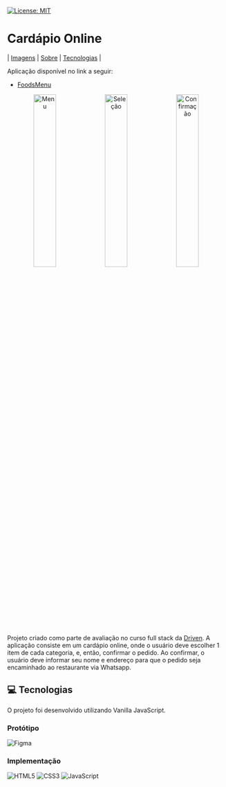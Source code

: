 [![License: MIT](https://img.shields.io/badge/License-MIT-yellow.svg)](https://github.com/MatheusW166/foods-menu/blob/main/LICENCE)

# Cardápio Online

| <a href="#refs">Imagens</a> | <a href="#about">Sobre</a> | <a href="#tech">Tecnologias</a> |

Aplicação disponível no link a seguir:

- [FoodsMenu](https://matheusw166.github.io/foods-menu/)

<div id="refs" align="center">
<img src="https://github.com/MatheusW166/foods-menu/blob/main/refs/menu_page.jpg" alt="Menu" style="width:32%;" /> <img src="https://github.com/MatheusW166/foods-menu/blob/main/refs/menu_page_selection.jpg" alt="Seleção" style="width:32%;" /> <img src="https://github.com/MatheusW166/foods-menu/blob/main/refs/confirmation_page.jpg" alt="Confirmação" style="width:32%;" />
</div>

<span id="about">
Projeto criado como parte de avaliação no curso full stack da <a href="https://www.driven.com.br/">Driven</a>. A aplicação consiste em um cardápio online, onde o usuário deve escolher 1 item de cada categoria, e, então, confirmar o pedido. Ao confirmar, o usuário deve informar seu nome e endereço para que o pedido seja encaminhado ao restaurante via Whatsapp.
</span>

## <span id="tech">💻 Tecnologias</span>
O projeto foi desenvolvido utilizando Vanilla JavaScript.

### Protótipo
![Figma](https://img.shields.io/badge/figma-%23F24E1E.svg?style=for-the-badge&logo=figma&logoColor=white)
### Implementação
![HTML5](https://img.shields.io/badge/html5-%23E34F26.svg?style=for-the-badge&logo=html5&logoColor=white) ![CSS3](https://img.shields.io/badge/css3-%231572B6.svg?style=for-the-badge&logo=css3&logoColor=white) ![JavaScript](https://img.shields.io/badge/javascript-%23323330.svg?style=for-the-badge&logo=javascript&logoColor=%23F7DF1E)
